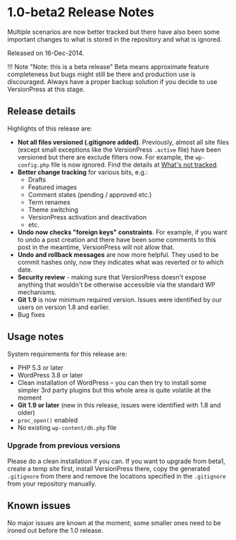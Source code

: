 # 1.0-beta2 Release Notes #

Multiple scenarios are now better tracked but there have also been some important changes to what is stored in the repository and what is ignored.

Released on 16-Dec-2014.

!!! Note "Note: this is a beta release"
    Beta means approximate feature completeness but bugs might still be there and production use is discouraged. Always have a proper backup solution if you decide to use VersionPress at this stage.

## Release details

Highlights of this release are:

 - **Not all files versioned (.gitignore added)**. Previously, almost all site files (except small exceptions like the VersionPress `.active` file) have been versioned but there are exclude filters now. For example, the `wp-config.php` file is now ignored. Find the details at [What's not tracked](../feature-focus/change-tracking.md#whats-not-tracked).
 - **Better change tracking** for various bits, e.g.:
     - Drafts
     - Featured images
     - Comment states (pending / approved etc.)
     - Term renames
     - Theme switching
     - VersionPress activation and deactivation
     - etc.
 - **Undo now checks "foreign keys" constraints**. For example, if you want to undo a post creation and there have been some comments to this post in the meantime, VersionPress will not allow that.
 - **Undo and rollback messages** are now more helpful. They used to be commit hashes only, now they indicates what was reverted or to which date.
 - **Security review** - making sure that VersionPress doesn't expose anything that wouldn't be otherwise accessible via the standard WP mechanisms.
 - **Git 1.9** is now minimum required version. Issues were identified by our users on version 1.8 and earlier.
 - Bug fixes


## Usage notes

System requirements for this release are:

* PHP 5.3 or later
* WordPress 3.8 or later
* Clean installation of WordPress – you can then try to install some simpler 3rd party plugins but this whole area is quite volatile at the moment
* **Git 1.9 or later** (new in this release, issues were identified with 1.8 and older)
* `proc_open()` enabled
* No existing `wp-content/db.php` file

### Upgrade from previous versions

Please do a clean installation if you can. If you want to upgrade from beta1, create a temp site first, install VersionPress there, copy the generated `.gitignore` from there and remove the locations specified in the `.gitignore` from your repository manually.


## Known issues ##

No major issues are known at the moment; some smaller ones need to be ironed out before the 1.0 release.

